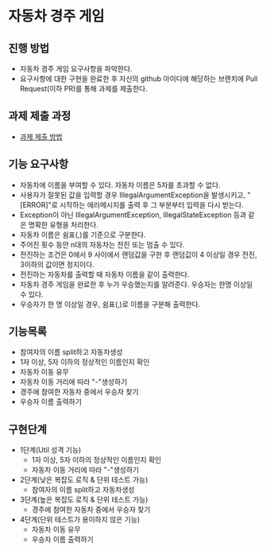 # 자동차 경주 게임
## 진행 방법
* 자동차 경주 게임 요구사항을 파악한다.
* 요구사항에 대한 구현을 완료한 후 자신의 github 아이디에 해당하는 브랜치에 Pull Request(이하 PR)를 통해 과제를 제출한다.

## 과제 제출 과정
* [과제 제출 방법](https://github.com/next-step/nextstep-docs/tree/master/precourse)

## 기능 요구사항
* 자동차에 이름을 부여할 수 있다. 자동차 이름은 5자를 초과할 수 없다.
* 사용자가 잘못된 값을 입력할 경우 IllegalArgumentException을 발생시키고, "[ERROR]"로 시작하는 에러메시지를 출력 후 그 부분부터 입력을 다시 받는다.
* Exception이 아닌 IllegalArgumentException, IllegalStateException 등과 같은 명확한 유형을 처리한다.
* 자동차 이름은 쉼표(,)를 기준으로 구분한다.
* 주어진 횟수 동안 n대의 자동차는 전진 또는 멈출 수 있다.
* 전진하는 조건은 0에서 9 사이에서 랜덤값을 구한 후 랜덤값이 4 이상일 경우 전진, 3이하의 값이면 정지이다.
* 전진하는 자동차를 출력할 때 자동차 이름을 같이 출력한다.
* 자동차 경주 게임을 완료한 후 누가 우승했는지를 알려준다. 우승자는 한명 이상일 수 있다.
* 우승자가 한 명 이상일 경우, 쉼표(,)로 이름을 구분해 출력한다.

## 기능목록
* 참여자의 이름 split하고 자동차생성
* 1자 이상, 5자 이하의 정상적인 이름인지 확인
* 자동차 이동 유무
* 자동차 이동 거리에 따라 "-"생성하기
* 경주에 참여한 자동차 중에서 우승자 찾기
* 우승자 이름 출력하기

## 구현단계
* 1단계(Util 성격 기능)
  * 1자 이상, 5자 이하의 정상적인 이름인지 확인
  * 자동차 이동 거리에 따라 "-"생성하기
* 2단계(낮은 복잡도 로직 & 단위 테스트 가능)
  * 참여자의 이름 split하고 자동차생성
* 3단계(높은 복잡도 로직 & 단위 테스트 가능)
  * 경주에 참여한 자동차 중에서 우승자 찾기
* 4단계(단위 테스트가 용이하지 않은 기능)
  * 자동차 이동 유무
  * 우승자 이름 출력하기